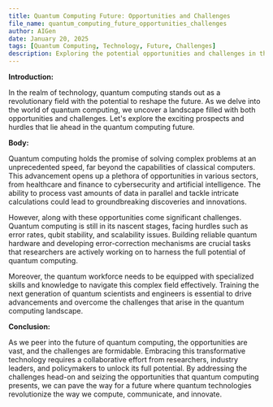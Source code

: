 ```yaml
---
title: Quantum Computing Future: Opportunities and Challenges
file_name: quantum_computing_future_opportunities_challenges
author: AIGen
date: January 20, 2025
tags: [Quantum Computing, Technology, Future, Challenges]
description: Exploring the potential opportunities and challenges in the future of quantum computing.
---
```


**Introduction:**

In the realm of technology, quantum computing stands out as a revolutionary field with the potential to reshape the future. As we delve into the world of quantum computing, we uncover a landscape filled with both opportunities and challenges. Let's explore the exciting prospects and hurdles that lie ahead in the quantum computing future.

**Body:**

Quantum computing holds the promise of solving complex problems at an unprecedented speed, far beyond the capabilities of classical computers. This advancement opens up a plethora of opportunities in various sectors, from healthcare and finance to cybersecurity and artificial intelligence. The ability to process vast amounts of data in parallel and tackle intricate calculations could lead to groundbreaking discoveries and innovations.

However, along with these opportunities come significant challenges. Quantum computing is still in its nascent stages, facing hurdles such as error rates, qubit stability, and scalability issues. Building reliable quantum hardware and developing error-correction mechanisms are crucial tasks that researchers are actively working on to harness the full potential of quantum computing.

Moreover, the quantum workforce needs to be equipped with specialized skills and knowledge to navigate this complex field effectively. Training the next generation of quantum scientists and engineers is essential to drive advancements and overcome the challenges that arise in the quantum computing landscape.

**Conclusion:**

As we peer into the future of quantum computing, the opportunities are vast, and the challenges are formidable. Embracing this transformative technology requires a collaborative effort from researchers, industry leaders, and policymakers to unlock its full potential. By addressing the challenges head-on and seizing the opportunities that quantum computing presents, we can pave the way for a future where quantum technologies revolutionize the way we compute, communicate, and innovate.